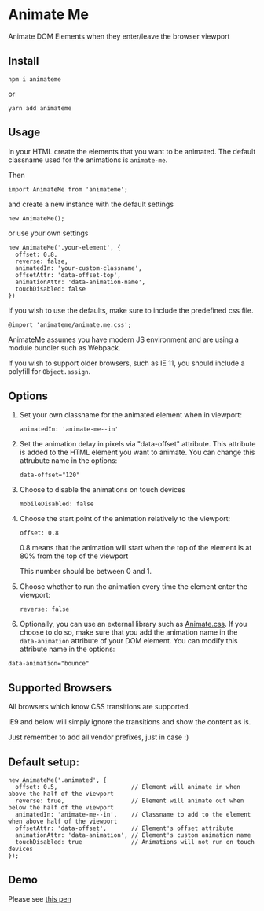 # Animate Me

Animate DOM Elements when they enter/leave the browser viewport

## Install

```
npm i animateme
```

or

```
yarn add animateme
```

## Usage

In your HTML create the elements that you want to be animated.
The default classname used for the animations is `animate-me`.

Then

```
import AnimateMe from 'animateme';
```

and create a new instance with the default settings

```
new AnimateMe();
```

or use your own settings

```
new AnimateMe('.your-element', {
  offset: 0.8,
  reverse: false,
  animatedIn: 'your-custom-classname',
  offsetAttr: 'data-offset-top',
  animationAttr: 'data-animation-name',
  touchDisabled: false
})
```

If you wish to use the defaults, make sure to include the predefined css file.

```
@import 'animateme/animate.me.css';
```

AnimateMe assumes you have modern JS environment and are using a module bundler such as Webpack.

If you wish to support older browsers, such as IE 11, you should include a polyfill for `Object.assign`.

## Options

1. Set your own classname for the animated element when in viewport:

   `animatedIn: 'animate-me--in'`

2. Set the animation delay in pixels via "data-offset" attribute. This attribute is added to the HTML element you want to animate. You can change this attrubute name in the options:

   `data-offset="120"`

3. Choose to disable the animations on touch devices

   `mobileDisabled: false`

4. Choose the start point of the animation relatively to the viewport:

   `offset: 0.8`

   0.8 means that the animation will start when the top of the element is at 80% from the top of the viewport

   This number should be between 0 and 1.

5. Choose whether to run the animation every time the element enter the viewport:

   `reverse: false`

6. Optionally, you can use an external library such as [Animate.css](https://daneden.github.io/animate.css/). If you choose to do so, make sure that you add the animation name in the `data-animation` attribute of your DOM element. You can modify this attribute name in the options:

`data-animation="bounce"`

## Supported Browsers

All browsers which know CSS transitions are supported.

IE9 and below will simply ignore the transitions and show the content as is.

Just remember to add all vendor prefixes, just in case :)

## Default setup:

```
new AnimateMe('.animated', {
  offset: 0.5,                     // Element will animate in when above the half of the viewport
  reverse: true,                   // Element will animate out when below the half of the viewport
  animatedIn: 'animate-me--in',    // Classname to add to the element when above half of the viewport
  offsetAttr: 'data-offset',       // Element's offset attribute
  animationAttr: 'data-animation', // Element's custom animation name
  touchDisabled: true              // Animations will not run on touch devices
});
```

## Demo

Please see [this pen](https://codepen.io/scriptex/pen/YYKRXK)
